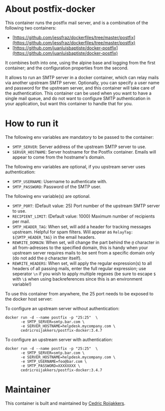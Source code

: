 # About postfix-docker
This container runs the postfix mail server, and is a combination of the following two containers:

- [https://github.com/jessfraz/dockerfiles/tree/master/postfix](https://github.com/jessfraz/dockerfiles/tree/master/postfix)
- [https://github.com/juanluisbaptiste/docker-postfix](https://github.com/juanluisbaptiste/docker-postfix)

It combines both into one, using the alpine base and logging from the first container; and the configuration properties from the second.

It allows to run an SMTP server in a docker container, which can relay mails via another upstream SMTP server. Optionally, you can specify a user name and password for the upstream server, and this container will take care of the authentication. This container can be used when you want to have a single mail queue, and do not want to configure SMTP authentication in your application, but want this container to handle that for you.

# How to run it
The following env variables are mandatory to be passed to the container:
* `SMTP_SERVER`: Server address of the upstream SMTP server to use.
* `SERVER_HOSTNAME`: Server hostname for the Postfix container. Emails will appear to come from the hostname's domain.

The following env variables are optional, if you upstream server uses authentication:
* `SMTP_USERNAME`: Username to authenticate with.
* `SMTP_PASSWORD`: Password of the SMTP user.

The following env variable(s) are optional.
* `SMTP_PORT`: (Default value: 25) Port number of the upstream SMTP server to use.
* `RECIPIENT_LIMIT`: (Default value: 1000) Maximum number of recipients per mail.
* `SMTP_HEADER_TAG`: When set, will add a header for tracking messages upstream. Helpful for spam filters. Will appear as `RelayTag: ${SMTP_HEADER_TAG}` in the email headers.
* `REWRITE_DOMAIN`: When set, will change the part behind the `@` character in all from-adresses to the specified domain, this is handy when your upstream server requires mails to be sent from a specific domain only (do not add the `@` character itself).
* `REWRITE_HEADERS`: When set, will apply the regular expression(s) to all headers of all passing mails, enter the full regular expression; use seperator `\n` if you wish to apply multiple regexes (be sure to escape `$` with `\$` when using backreferences since this is an environment variable!)

To use this container from anywhere, the 25 port needs to be exposed to the docker host server:

To configure an upstream server without authentication:

    docker run -d --name postfix -p "25:25"  \ 
           -e SMTP_SERVER=smtp.bar.com \
           -e SERVER_HOSTNAME=helpdesk.mycompany.com \
           cedricroijakkers/postfix-docker:3.4.7

To configure an upstream server with authentication:

    docker run -d --name postfix -p "25:25"  \ 
           -e SMTP_SERVER=smtp.bar.com \
           -e SERVER_HOSTNAME=helpdesk.mycompany.com \
           -e SMTP_USERNAME=foo@bar.com \
           -e SMTP_PASSWORD=XXXXXXXX \
           cedricroijakkers/postfix-docker:3.4.7

# Maintainer
This container is built and maintained by [Cedric Roijakkers](mailto:cedric@roijakkers.be).